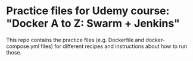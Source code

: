 # Practice files for Udemy course: "Docker A to Z: Swarm + Jenkins"

This repo contains the practice files (e.g. Dockerfile and docker-compose.yml files) for different recipes and instructions about how to run those.

